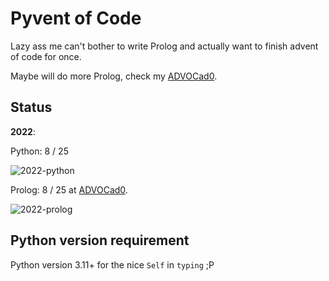 # Pyvent of Code

Lazy ass me can't bother to write Prolog and actually want to finish advent of
code for once.

Maybe will do more Prolog, check my [ADVOCad0](https://github.com/kittykg/ADVOCadO).

## Status

**2022**: 

Python: 8 / 25

![2022-python](https://progress-bar.dev/32/)

Prolog: 8 / 25 at [ADVOCad0](https://github.com/kittykg/ADVOCadO).

![2022-prolog](https://progress-bar.dev/32/)


## Python version requirement

Python version 3.11+ for the nice `Self` in `typing` ;P
